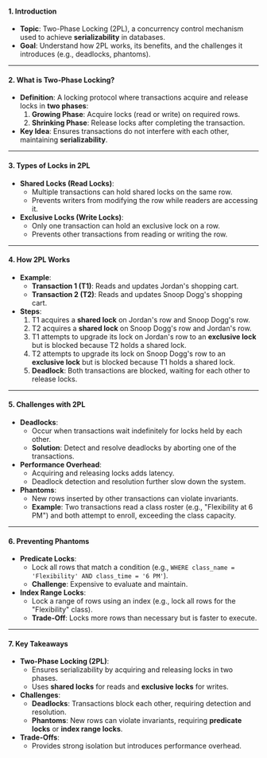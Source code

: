 
#### **1. Introduction**
- **Topic**: Two-Phase Locking (2PL), a concurrency control mechanism used to achieve **serializability** in databases.
- **Goal**: Understand how 2PL works, its benefits, and the challenges it introduces (e.g., deadlocks, phantoms).

---

#### **2. What is Two-Phase Locking?**
- **Definition**: A locking protocol where transactions acquire and release locks in **two phases**:
  1. **Growing Phase**: Acquire locks (read or write) on required rows.
  2. **Shrinking Phase**: Release locks after completing the transaction.
- **Key Idea**: Ensures transactions do not interfere with each other, maintaining **serializability**.

---

#### **3. Types of Locks in 2PL**
- **Shared Locks (Read Locks)**:
  - Multiple transactions can hold shared locks on the same row.
  - Prevents writers from modifying the row while readers are accessing it.
- **Exclusive Locks (Write Locks)**:
  - Only one transaction can hold an exclusive lock on a row.
  - Prevents other transactions from reading or writing the row.

---

#### **4. How 2PL Works**
- **Example**:
  - **Transaction 1 (T1)**: Reads and updates Jordan's shopping cart.
  - **Transaction 2 (T2)**: Reads and updates Snoop Dogg's shopping cart.
- **Steps**:
  1. T1 acquires a **shared lock** on Jordan's row and Snoop Dogg's row.
  2. T2 acquires a **shared lock** on Snoop Dogg's row and Jordan's row.
  3. T1 attempts to upgrade its lock on Jordan's row to an **exclusive lock** but is blocked because T2 holds a shared lock.
  4. T2 attempts to upgrade its lock on Snoop Dogg's row to an **exclusive lock** but is blocked because T1 holds a shared lock.
  5. **Deadlock**: Both transactions are blocked, waiting for each other to release locks.

---

#### **5. Challenges with 2PL**
- **Deadlocks**:
  - Occur when transactions wait indefinitely for locks held by each other.
  - **Solution**: Detect and resolve deadlocks by aborting one of the transactions.
- **Performance Overhead**:
  - Acquiring and releasing locks adds latency.
  - Deadlock detection and resolution further slow down the system.
- **Phantoms**:
  - New rows inserted by other transactions can violate invariants.
  - **Example**: Two transactions read a class roster (e.g., "Flexibility at 6 PM") and both attempt to enroll, exceeding the class capacity.

---

#### **6. Preventing Phantoms**
- **Predicate Locks**:
  - Lock all rows that match a condition (e.g., `WHERE class_name = 'Flexibility' AND class_time = '6 PM'`).
  - **Challenge**: Expensive to evaluate and maintain.
- **Index Range Locks**:
  - Lock a range of rows using an index (e.g., lock all rows for the "Flexibility" class).
  - **Trade-Off**: Locks more rows than necessary but is faster to execute.

---

#### **7. Key Takeaways**
- **Two-Phase Locking (2PL)**:
  - Ensures serializability by acquiring and releasing locks in two phases.
  - Uses **shared locks** for reads and **exclusive locks** for writes.
- **Challenges**:
  - **Deadlocks**: Transactions block each other, requiring detection and resolution.
  - **Phantoms**: New rows can violate invariants, requiring **predicate locks** or **index range locks**.
- **Trade-Offs**:
  - Provides strong isolation but introduces performance overhead.

